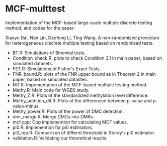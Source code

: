 # MCF-multtest
Implementation of the MCF-based large-scale multiple discrete testing method, and codes for the paper:

Xiaoyu Dai, Nan Lin, Daofeng Li, Ting Wang. A non-randomized procedure for heterogeneous discrete multiple testing based on randomized tests.

* BT.R: Simulations of Binomial tests.
* Condition_check.R: plots to check Condition 3.1 in main paper, based on simulated datasets.
* FET.R: Simulations of Fisher's Exact Tests.
* FNR_bound.R: plots of the FNR upper bound as in Theorem 2 in main paper, based on simulated datastes.
* MT.R: Impementation of the MCF-based multiple testing method.
* Methy.R: Main code for WGBS study.
* Methy_Z.R: Plots of the standardized methylation level difference.
* Methy_addition_dif.R: Plots of the differencen between p-value and p-value-minus.
* Methy_power.R: Plots of the power of DMC detection.
* dmr_merge.R: Merge DMCs into DMRs.
* mcf.cpp: Cpp implemention for calculating MCF values.
* pi0.R: Implemention for pi0 estimators.
* pi0_rep.R: Comparison of differnt threshold in Storey's pi0 estimator.
* validation.R: Validating our theoretical results.
